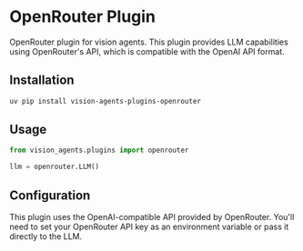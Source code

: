 # OpenRouter Plugin

OpenRouter plugin for vision agents. This plugin provides LLM capabilities using OpenRouter's API, which is compatible with the OpenAI API format.

## Installation

```bash
uv pip install vision-agents-plugins-openrouter
```

## Usage

```python
from vision_agents.plugins import openrouter

llm = openrouter.LLM()
```

## Configuration

This plugin uses the OpenAI-compatible API provided by OpenRouter. You'll need to set your OpenRouter API key as an environment variable or pass it directly to the LLM.

